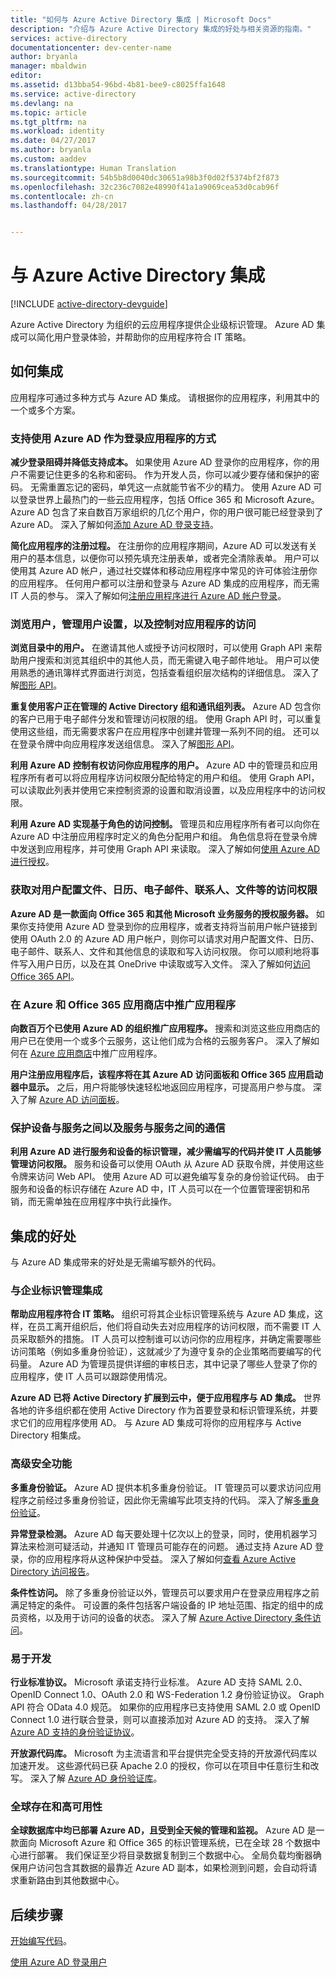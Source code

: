 ```yaml
---
title: "如何与 Azure Active Directory 集成 | Microsoft Docs"
description: "介绍与 Azure Active Directory 集成的好处与相关资源的指南。"
services: active-directory
documentationcenter: dev-center-name
author: bryanla
manager: mbaldwin
editor: 
ms.assetid: d13bba54-96bd-4b81-bee9-c8025ffa1648
ms.service: active-directory
ms.devlang: na
ms.topic: article
ms.tgt_pltfrm: na
ms.workload: identity
ms.date: 04/27/2017
ms.author: bryanla
ms.custom: aaddev
ms.translationtype: Human Translation
ms.sourcegitcommit: 54b5b8d0040dc30651a98b3f0d02f5374bf2f873
ms.openlocfilehash: 32c236c7082e48990f41a1a9069cea53d0cab96f
ms.contentlocale: zh-cn
ms.lasthandoff: 04/28/2017


---
```

# <a name="integrating-with-azure-active-directory"></a>与 Azure Active Directory 集成
[!INCLUDE [active-directory-devguide](../../../includes/active-directory-devguide.md)]

Azure Active Directory 为组织的云应用程序提供企业级标识管理。  Azure AD 集成可以简化用户登录体验，并帮助你的应用程序符合 IT 策略。

## <a name="how-to-integrate"></a>如何集成
应用程序可通过多种方式与 Azure AD 集成。  请根据你的应用程序，利用其中的一个或多个方案。

### <a name="support-azure-ad-as-a-way-to-sign-in-to-your-application"></a>支持使用 Azure AD 作为登录应用程序的方式
**减少登录阻碍并降低支持成本。** 如果使用 Azure AD 登录你的应用程序，你的用户不需要记住更多的名称和密码。  作为开发人员，你可以减少要存储和保护的密码。  无需重置忘记的密码，单凭这一点就能节省不少的精力。  使用 Azure AD 可以登录世界上最热门的一些云应用程序，包括 Office 365 和 Microsoft Azure。  Azure AD 包含了来自数百万家组织的几亿个用户，你的用户很可能已经登录到了 Azure AD。  深入了解如何[添加 Azure AD 登录支持](active-directory-authentication-scenarios.md)。

**简化应用程序的注册过程。**  在注册你的应用程序期间，Azure AD 可以发送有关用户的基本信息，以便你可以预先填充注册表单，或者完全清除表单。  用户可以使用其 Azure AD 帐户，通过社交媒体和移动应用程序中常见的许可体验注册你的应用程序。  任何用户都可以注册和登录与 Azure AD 集成的应用程序，而无需 IT 人员的参与。  深入了解如何[注册应用程序进行 Azure AD 帐户登录](../../app-service-mobile/app-service-mobile-how-to-configure-active-directory-authentication.md)。

### <a name="browse-for-users-manage-user-provisioning-and-control-access-to-your-application"></a>浏览用户，管理用户设置，以及控制对应用程序的访问
**浏览目录中的用户。**  在邀请其他人或授予访问权限时，可以使用 Graph API 来帮助用户搜索和浏览其组织中的其他人员，而无需键入电子邮件地址。  用户可以使用熟悉的通讯簿样式界面进行浏览，包括查看组织层次结构的详细信息。  深入了解[图形 API](active-directory-graph-api.md)。

**重复使用客户正在管理的 Active Directory 组和通讯组列表。**  Azure AD 包含你的客户已用于电子邮件分发和管理访问权限的组。  使用 Graph API 时，可以重复使用这些组，而无需要求客户在应用程序中创建并管理一系列不同的组。  还可以在登录令牌中向应用程序发送组信息。  深入了解[图形 API](active-directory-graph-api.md)。

**利用 Azure AD 控制有权访问你应用程序的用户。**  Azure AD 中的管理员和应用程序所有者可以将应用程序访问权限分配给特定的用户和组。  使用 Graph API，可以读取此列表并使用它来控制资源的设置和取消设置，以及应用程序中的访问权限。

**利用 Azure AD 实现基于角色的访问控制。**  管理员和应用程序所有者可以向你在 Azure AD 中注册应用程序时定义的角色分配用户和组。  角色信息将在登录令牌中发送到应用程序，并可使用 Graph API 来读取。  深入了解如何[使用 Azure AD 进行授权](http://blogs.technet.com/b/ad/archive/2014/12/18/azure-active-directory-now-with-group-claims-and-application-roles.aspx)。

### <a name="get-access-to-users-profile-calendar-email-contacts-files-and-more"></a>获取对用户配置文件、日历、电子邮件、联系人、文件等的访问权限
**Azure AD 是一款面向 Office 365 和其他 Microsoft 业务服务的授权服务器。**  如果你支持使用 Azure AD 登录到你的应用程序，或者支持将当前用户帐户链接到使用 OAuth 2.0 的 Azure AD 用户帐户，则你可以请求对用户配置文件、日历、电子邮件、联系人、文件和其他信息的读取和写入访问权限。  你可以顺利地将事件写入用户日历，以及在其 OneDrive 中读取或写入文件。  深入了解如何[访问 Office 365 API](https://msdn.microsoft.com/office/office365/howto/platform-development-overview)。

### <a name="promote-your-application-in-the-azure-and-office-365-marketplaces"></a>在 Azure 和 Office 365 应用商店中推广应用程序
**向数百万个已使用 Azure AD 的组织推广应用程序。**  搜索和浏览这些应用商店的用户已在使用一个或多个云服务，这让他们成为合格的云服务客户。  深入了解如何在 [Azure 应用商店](https://azure.microsoft.com/marketplace/partner-program/)中推广应用程序。

**用户注册应用程序后，该程序将在其 Azure AD 访问面板和 Office 365 应用启动器中显示。**  之后，用户将能够快速轻松地返回应用程序，可提高用户参与度。  深入了解 [Azure AD 访问面板](../active-directory-saas-access-panel-introduction.md)。

### <a name="secure-device-to-service-and-service-to-service-communication"></a>保护设备与服务之间以及服务与服务之间的通信
**利用 Azure AD 进行服务和设备的标识管理，减少需编写的代码并使 IT 人员能够管理访问权限。**  服务和设备可以使用 OAuth 从 Azure AD 获取令牌，并使用这些令牌来访问 Web API。  使用 Azure AD 可以避免编写复杂的身份验证代码。  由于服务和设备的标识存储在 Azure AD 中，IT 人员可以在一个位置管理密钥和吊销，而无需单独在应用程序中执行此操作。

## <a name="benefits-of-integration"></a>集成的好处
与 Azure AD 集成带来的好处是无需编写额外的代码。

### <a name="integration-with-enterprise-identity-management"></a>与企业标识管理集成
**帮助应用程序符合 IT 策略。**  组织可将其企业标识管理系统与 Azure AD 集成，这样，在员工离开组织后，他们将自动失去对应用程序的访问权限，而不需要 IT 人员采取额外的措施。  IT 人员可以控制谁可以访问你的应用程序，并确定需要哪些访问策略（例如多重身份验证），这就减少了为遵守复杂的企业策略而要编写的代码量。  Azure AD 为管理员提供详细的审核日志，其中记录了哪些人登录了你的应用程序，使 IT 人员可以跟踪使用情况。

**Azure AD 已将 Active Directory 扩展到云中，便于应用程序与 AD 集成。**  世界各地的许多组织都在使用 Active Directory 作为首要登录和标识管理系统，并要求它们的应用程序使用 AD。  与 Azure AD 集成可将你的应用程序与 Active Directory 相集成。

### <a name="advanced-security-features"></a>高级安全功能
**多重身份验证。**  Azure AD 提供本机多重身份验证。  IT 管理员可以要求访问应用程序之前经过多重身份验证，因此你无需编写此项支持的代码。  深入了解[多重身份验证](https://azure.microsoft.com/documentation/services/multi-factor-authentication/)。

**异常登录检测。**  Azure AD 每天要处理十亿次以上的登录，同时，使用机器学习算法来检测可疑活动，并通知 IT 管理员可能存在的问题。  通过支持 Azure AD 登录，你的应用程序将从这种保护中受益。 深入了解如何[查看 Azure Active Directory 访问报告](../active-directory-view-access-usage-reports.md)。

**条件性访问。**  除了多重身份验证以外，管理员可以要求用户在登录应用程序之前满足特定的条件。  可设置的条件包括客户端设备的 IP 地址范围、指定的组中的成员资格，以及用于访问的设备的状态。  深入了解 [Azure Active Directory 条件访问](../active-directory-conditional-access.md)。

### <a name="easy-development"></a>易于开发
**行业标准协议。**  Microsoft 承诺支持行业标准。  Azure AD 支持 SAML 2.0、OpenID Connect 1.0、OAuth 2.0 和 WS-Federation 1.2 身份验证协议。  Graph API 符合 OData 4.0 规范。  如果你的应用程序已支持使用 SAML 2.0 或 OpenID Connect 1.0 进行联合登录，则可以直接添加对 Azure AD 的支持。  深入了解 [Azure AD 支持的身份验证协议](active-directory-authentication-protocols.md)。

**开放源代码库。**  Microsoft 为主流语言和平台提供完全受支持的开放源代码库以加速开发。  这些源代码已获 Apache 2.0 的授权，你可以在项目中任意衍生和改写。  深入了解 [Azure AD 身份验证库](active-directory-authentication-libraries.md)。

### <a name="worldwide-presence-and-high-availability"></a>全球存在和高可用性
**全球数据库中均已部署 Azure AD，且受到全天候的管理和监视。**  Azure AD 是一款面向 Microsoft Azure 和 Office 365 的标识管理系统，已在全球 28 个数据中心进行部署。  我们保证至少将目录数据复制到三个数据中心。  全局负载均衡器确保用户访问包含其数据的最靠近 Azure AD 副本，如果检测到问题，会自动将请求重新路由到其他数据中心。

## <a name="next-steps"></a>后续步骤
[开始编写代码](active-directory-developers-guide.md#get-started)。

[使用 Azure AD 登录用户](active-directory-authentication-scenarios.md)



